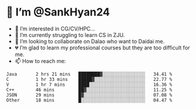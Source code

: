 # 👋 I’m @SankHyan24

- 👀 I’m interested in CG/CV/HPC...
- 🌱 I’m currently struggling to learn CS in ZJU.
- 💞️ I’m looking to collaborate on Dalao who want to Daidai me.
- 💔 I’m glad to learn my professional courses but they are too difficult for me.
- 📫 How to reach me:


<!---
SankHyan24/SankHyan24 is a ✨ special ✨ repository because its `README.md` (this file) appears on your GitHub profile.
You can click the Preview link to take a look at your changes.
--->
<!--START_SECTION:waka-->

```text
Java       2 hrs 21 mins   ████████▓░░░░░░░░░░░░░░░░   34.41 %
C          1 hr 33 mins    █████▓░░░░░░░░░░░░░░░░░░░   22.77 %
V          1 hr 7 mins     ████░░░░░░░░░░░░░░░░░░░░░   16.36 %
C++        46 mins         ██▓░░░░░░░░░░░░░░░░░░░░░░   11.25 %
JSON       29 mins         █▓░░░░░░░░░░░░░░░░░░░░░░░   07.08 %
Other      18 mins         █░░░░░░░░░░░░░░░░░░░░░░░░   04.47 %
```

<!--END_SECTION:waka-->
